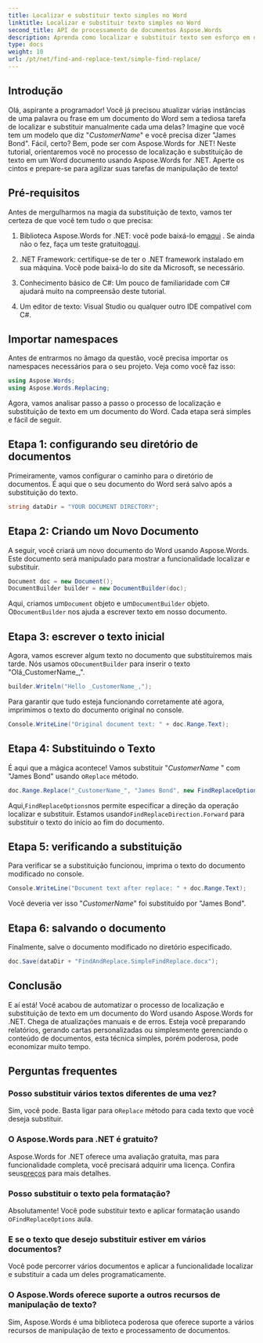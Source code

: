 ```yaml
---
title: Localizar e substituir texto simples no Word
linktitle: Localizar e substituir texto simples no Word
second_title: API de processamento de documentos Aspose.Words
description: Aprenda como localizar e substituir texto sem esforço em documentos do Word usando Aspose.Words for .NET. Guia passo a passo incluído.
type: docs
weight: 10
url: /pt/net/find-and-replace-text/simple-find-replace/
---
```

## Introdução

Olá, aspirante a programador! Você já precisou atualizar várias instâncias de uma palavra ou frase em um documento do Word sem a tediosa tarefa de localizar e substituir manualmente cada uma delas? Imagine que você tem um modelo que diz "_CustomerName_" e você precisa dizer "James Bond". Fácil, certo? Bem, pode ser com Aspose.Words for .NET! Neste tutorial, orientaremos você no processo de localização e substituição de texto em um Word documento usando Aspose.Words for .NET. Aperte os cintos e prepare-se para agilizar suas tarefas de manipulação de texto!

## Pré-requisitos

Antes de mergulharmos na magia da substituição de texto, vamos ter certeza de que você tem tudo o que precisa:

1.  Biblioteca Aspose.Words for .NET: você pode baixá-lo em[aqui](https://releases.aspose.com/words/net/) . Se ainda não o fez, faça um teste gratuito[aqui](https://releases.aspose.com/).

2. .NET Framework: certifique-se de ter o .NET framework instalado em sua máquina. Você pode baixá-lo do site da Microsoft, se necessário.

3. Conhecimento básico de C#: Um pouco de familiaridade com C# ajudará muito na compreensão deste tutorial.

4. Um editor de texto: Visual Studio ou qualquer outro IDE compatível com C#.

## Importar namespaces

Antes de entrarmos no âmago da questão, você precisa importar os namespaces necessários para o seu projeto. Veja como você faz isso:

```csharp
using Aspose.Words;
using Aspose.Words.Replacing;
```

Agora, vamos analisar passo a passo o processo de localização e substituição de texto em um documento do Word. Cada etapa será simples e fácil de seguir.

## Etapa 1: configurando seu diretório de documentos

Primeiramente, vamos configurar o caminho para o diretório de documentos. É aqui que o seu documento do Word será salvo após a substituição do texto.

```csharp
string dataDir = "YOUR DOCUMENT DIRECTORY";
```

## Etapa 2: Criando um Novo Documento

A seguir, você criará um novo documento do Word usando Aspose.Words. Este documento será manipulado para mostrar a funcionalidade localizar e substituir.

```csharp
Document doc = new Document();
DocumentBuilder builder = new DocumentBuilder(doc);
```

 Aqui, criamos um`Document` objeto e um`DocumentBuilder` objeto. O`DocumentBuilder` nos ajuda a escrever texto em nosso documento.

## Etapa 3: escrever o texto inicial

 Agora, vamos escrever algum texto no documento que substituiremos mais tarde. Nós usamos o`DocumentBuilder` para inserir o texto "Olá_CustomerName_,".

```csharp
builder.Writeln("Hello _CustomerName_,");
```

Para garantir que tudo esteja funcionando corretamente até agora, imprimimos o texto do documento original no console.

```csharp
Console.WriteLine("Original document text: " + doc.Range.Text);
```

## Etapa 4: Substituindo o Texto

É aqui que a mágica acontece! Vamos substituir "_CustomerName_ " com "James Bond" usando o`Replace` método. 

```csharp
doc.Range.Replace("_CustomerName_", "James Bond", new FindReplaceOptions(FindReplaceDirection.Forward));
```

 Aqui,`FindReplaceOptions`nos permite especificar a direção da operação localizar e substituir. Estamos usando`FindReplaceDirection.Forward` para substituir o texto do início ao fim do documento.

## Etapa 5: verificando a substituição

Para verificar se a substituição funcionou, imprima o texto do documento modificado no console.

```csharp
Console.WriteLine("Document text after replace: " + doc.Range.Text);
```

Você deveria ver isso "_CustomerName_" foi substituído por "James Bond".

## Etapa 6: salvando o documento

Finalmente, salve o documento modificado no diretório especificado.

```csharp
doc.Save(dataDir + "FindAndReplace.SimpleFindReplace.docx");
```

## Conclusão

E aí está! Você acabou de automatizar o processo de localização e substituição de texto em um documento do Word usando Aspose.Words for .NET. Chega de atualizações manuais e de erros. Esteja você preparando relatórios, gerando cartas personalizadas ou simplesmente gerenciando o conteúdo de documentos, esta técnica simples, porém poderosa, pode economizar muito tempo.

## Perguntas frequentes

### Posso substituir vários textos diferentes de uma vez?
 Sim, você pode. Basta ligar para o`Replace` método para cada texto que você deseja substituir.

### O Aspose.Words para .NET é gratuito?
Aspose.Words for .NET oferece uma avaliação gratuita, mas para funcionalidade completa, você precisará adquirir uma licença. Confira seus[preços](https://purchase.aspose.com/buy) para mais detalhes.

### Posso substituir o texto pela formatação?
 Absolutamente! Você pode substituir texto e aplicar formatação usando o`FindReplaceOptions` aula.

### E se o texto que desejo substituir estiver em vários documentos?
Você pode percorrer vários documentos e aplicar a funcionalidade localizar e substituir a cada um deles programaticamente.

### O Aspose.Words oferece suporte a outros recursos de manipulação de texto?
Sim, Aspose.Words é uma biblioteca poderosa que oferece suporte a vários recursos de manipulação de texto e processamento de documentos.